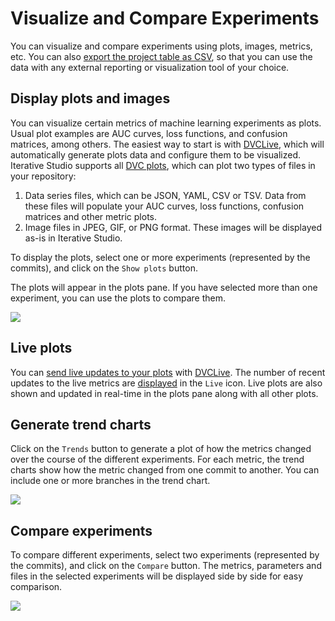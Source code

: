 # Visualize and Compare Experiments

You can visualize and compare experiments using plots, images, metrics, etc. You
can also
[export the project table as CSV](/doc/studio/user-guide/projects-and-experiments/explore-ml-experiments#export-project-data),
so that you can use the data with any external reporting or visualization tool
of your choice.

## Display plots and images

You can visualize certain metrics of machine learning experiments as plots.
Usual plot examples are AUC curves, loss functions, and confusion matrices,
among others. The easiest way to start is with [DVCLive], which will
automatically generate plots data and configure them to be visualized. Iterative
Studio supports all [DVC plots], which can plot two types of files in your
repository:

1. Data series files, which can be JSON, YAML, CSV or TSV. Data from these files
   will populate your AUC curves, loss functions, confusion matrices and other
   metric plots.
2. Image files in JPEG, GIF, or PNG format. These images will be displayed as-is
   in Iterative Studio.

To display the plots, select one or more experiments (represented by the
commits), and click on the `Show plots` button.

The plots will appear in the plots pane. If you have selected more than one
experiment, you can use the plots to compare them.

![](https://static.iterative.ai/img/studio/plots.png)

## Live plots

You can [send live updates to your plots][live-metrics-and-plots] with
[DVCLive]. The number of recent updates to the live metrics are
[displayed](/doc/studio/user-guide/projects-and-experiments/explore-ml-experiments#git-history-and-live-metrics)
in the `Live` icon. Live plots are also shown and updated in real-time in the
plots pane along with all other plots.

## Generate trend charts

Click on the `Trends` button to generate a plot of how the metrics changed over
the course of the different experiments. For each metric, the trend charts show
how the metric changed from one commit to another. You can include one or more
branches in the trend chart.

![](https://static.iterative.ai/img/studio/trends.png)

## Compare experiments

To compare different experiments, select two experiments (represented by the
commits), and click on the `Compare` button. The metrics, parameters and files
in the selected experiments will be displayed side by side for easy comparison.

![](https://static.iterative.ai/img/studio/compare.png)

[live-metrics-and-plots]:
  /doc/studio/user-guide/projects-and-experiments/live-metrics-and-plots
[dvclive]: /doc/dvclive
[dvc plots]: /doc/user-guide/experiment-management/visualizing-plots
